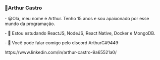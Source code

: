 ### 🎈Arthur Castro

<!--
**ArthurC04/ArthurC04** is a ✨ _special_ ✨ repository because its `README.md` (this file) appears on your GitHub profile.
-->
<p>- 😀Olá, meu nome é Arthur. Tenho 15 anos e sou apaixonado por esse mundo da programação.</p>
<p>- 📒 Estou estudando ReactJS, NodeJS, React Native, Docker e MongoDB.</p>
<p>- 📧 Você pode falar comigo pelo discord ArthurC#9449</p>
https://www.linkedin.com/in/arthur-castro-9a65521a0/
